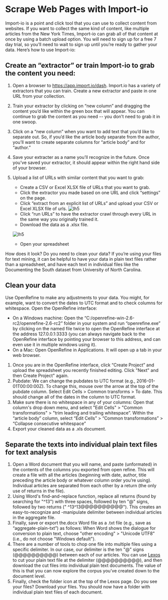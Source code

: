 # Scrape Web Pages with Import-io

Import-io is a point and click tool that you can use to collect content from websites. If you want to collect the same kind of content, like multiple articles from the New York Times, Import-io can grab all of that content at once by using a batch upload option. You will need to sign up for a free 7 day trial, so you’ll need to wait to sign up until you’re ready to gather your data. Here’s how to use Import-io:

## Create an “extractor” or train Import-io to grab the content you need:

1. Open a browser to https://app.import.io/dash. Import.io has a variety of extractors that you can train. Create a new extractor and paste in one URL from your collection.
1. Train your extractor by clicking on “new column” and dragging the content you’d like within the green box that will appear. You can continue to grab the content as you need -- you don’t need to grab it in one swoop. 
1. Click on a “new column” when you want to add text that you’d like to separate out. So, if you’d like the article body separate from the author, you’ll want to create separate columns for “article body” and for “author.” 
1. Save your extracter as a name you’ll recognize in the future. Once you’ve saved your extractor, it should appear within the right hand side of your browser. 
1. Upload a list of URLs with similar content that you want to grab:
    * Create a CSV or Excel XLSX file of URLs that you want to grab. 
    * Click the extractor you made based on one URL and click “settings” on the page.
    * Click “extract from an explicit list of URLs” and upload your CSV or Excel XLSX file of urls. 
![lh5](https://lh5.googleusercontent.com/WWnWcprEed3yB9JxYM74dmQ0WdcScLwMFYBDp-GKQKzf_pwpCqfwaCHaEvq1qYkLkUfTgW2XKJuJcC5csLW81DB07Wqe_IDmTM1lXDp1)
    * Click “run URLs” to have the extractor crawl through every URL in the same way you originally trained it.
    * Download the data as a .xlsx file.
    
    ![lh5](https://lh6.googleusercontent.com/a26dFwUyKvAwdkAvCQLUcb4VQ2-VOJAB3jo9FCfFTHt-c97vbmcWtNouEH8Xt9x-JcJ_V21KWt_QH4ycYhgyFFj9g6Ntn62xop8Q1PYk)
    * Open your spreadsheet

How does it look? Do you need to clean your data? 
If you’re using your files for text mining, it can be helpful to have your data in plain text files rather than a spreadsheet, and have each text in individual files like the Documenting the South dataset from University of North Carolina.

## Clean your data

Use OpenRefine to make any adjustments to your data. You might, for example, want to convert the dates to UTC format and to check columns for whitespace.
Open the OpenRefine interface:

* On a Windows machine: Open the “C:/openrefine-win-2.6-rc2/openrefine-2.6-rc2” folder in your system and run “openrefine.exe” by clicking on the named file twice to open the OpenRefine interface at the address 127.0.0.1:3333 (you can always navigate back to the OpenRefine interface by pointing your browser to this address, and can even use it in multiple windows using it).
* On a Mac: Open OpenRefine in Applications. It will open up a tab in your web browser. 

1. Once you are in the OpenRefine interface, click “Create Project” and upload the spreadsheet you recently finished editing. Click "Next" and then Create Project" again.
1. Pubdate: We can change the pubdates to UTC format (e.g., 2016-01-01T00:00:00Z).
To change this, mouse over the arrow at the top of the pubdate column. 
Select Edit Cells > Common transforms > To date. This should change all of the dates in the column to UTC format.   
1. Make sure there is no whitespace in any of your columns:
Open that column's drop down menu, and select "Edit Cells" > "Common transformations" > "trim leading and trailing whitespace”. 
Within the “article body” column, select “Edit Cells” > “Common transformations” > “Collapse consecutive whitespace”
1. Export your cleaned data as a .xls document. 

## Separate the texts into individual plain text files for text analysis 

1. Open a Word document that you will name, and paste (unformated) in the contents of the columns you exported from open refine. This will create a file with all the articles (beginning with date, author, title preceding the article body or whatever column order you’re using). Individual articles are separated from each other by a return (the only use of returns in the file).  
1. Using Word's find-and-replace function, replace all returns (found by searching for "^13") with three spaces, followed by ten "@" signs, followed by two returns ("   ^13^13@@@@@@@@@@").  This creates an easy-to-recognize and -manipulate delimiter between individual articles in the aggregate file. 
1. Finally, save or export the.docx Word file as a .txt file (e.g., save as “aggregate-plain-txt”) as follows: 
When Word shows the dialogue for conversion to plain text, choose "other encoding" > "Unicode UTF8" (i.e., do not choose "Windows default").
1. There are a number of tools to chop one file into multiple files using a specific delimiter. In our case, our delimiter is the ten "@" signs (@@@@@@@@@@) between each of our articles. 
You can use [Lexos](http://lexos.wheatoncollege.edu/upload) to cut your plain text file at the delimiter (@@@@@@@@@@), and then download the cut files into individual plain text documents. The value of this is that you can now explore the corpus you’ve created down to the document level. 
1. Finally, check the folder icon at the top of the Lexos page. Do you see your files? Download your files. You should now have a folder with individual plain text files of each document. 


